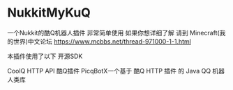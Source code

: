 # NukkitMyKuQ
一个Nukkit的酷Q机器人插件
非常简单使用 如果你想详细了解 请到  Minecraft(我的世界)中文论坛
https://www.mcbbs.net/thread-971000-1-1.html


本插件使用了以下 开源SDK

CoolQ HTTP API 酷Q插件
PicqBotX一个基于 酷Q HTTP 插件 的 Java QQ 机器人类库
